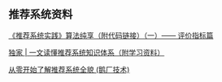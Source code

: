 ## 推荐系统资料

[《推荐系统实践》算法纯享（附代码链接）（一）—— 评价指标篇](https://blog.csdn.net/Magical_Bubble/article/details/88570960)

[独家 | 一文读懂推荐系统知识体系（附学习资料）](https://mp.weixin.qq.com/s?src=11&timestamp=1599630545&ver=2573&signature=yghInZRQDNcJx88KDdhzonj8RnRnkkOqAumWwHNKadsbVoX-Jk6Ye1TIqbZ7plJXYQA-nQGXGTvcDNidjAAPX58sFg*5uverDt9M*ZWlzEmZ3BnENl74IIinfklxn3iv&new=1)

[从零开始了解推荐系统全貌 (鹅厂技术)](https://zhuanlan.zhihu.com/p/259985388)